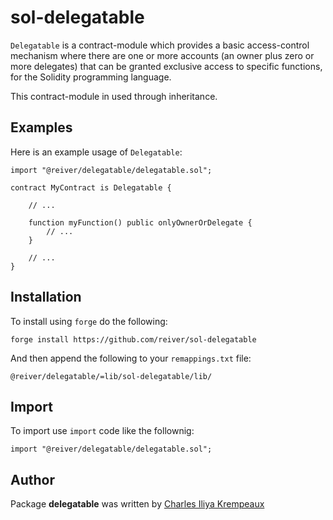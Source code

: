 # sol-delegatable

`Delegatable` is a contract-module which provides a basic access-control mechanism where there are one or more accounts (an owner plus zero or more delegates) that can be granted exclusive access to specific functions, for the Solidity programming language.

This contract-module in used through inheritance.

## Examples

Here is an example usage of `Delegatable`:

```solidity
import "@reiver/delegatable/delegatable.sol";

contract MyContract is Delegatable {

	// ...

	function myFunction() public onlyOwnerOrDelegate {
		// ...
	}

	// ...
}
```

## Installation

To install using `forge` do the following:

```
forge install https://github.com/reiver/sol-delegatable
```

And then append the following to your `remappings.txt` file:

```
@reiver/delegatable/=lib/sol-delegatable/lib/
```

## Import

To import use `import` code like the follownig:
```
import "@reiver/delegatable/delegatable.sol";
```

## Author

Package **delegatable** was written by [Charles Iliya Krempeaux](http://reiver.link)
